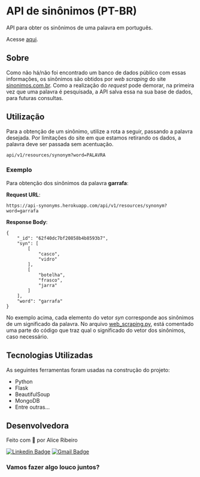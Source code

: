 # API de sinônimos (PT-BR)

API para obter os sinônimos de uma palavra em português.

Acesse [aqui](https://api-synonyms.herokuapp.com/).

## Sobre

Como não há/não foi encontrado um banco de dados público com essas informações, os sinônimos são obtidos por *web scraping* do site [sinonimos.com.br](https://www.sinonimos.com.br). Como a realização do *request* pode demorar, na primeira vez que uma palavra é pesquisada, a API salva essa na sua base de dados, para futuras consultas.

## Utilização

Para a obtenção de um sinônimo, utilize a rota a seguir, passando a palavra desejada. Por limitações do site em que estamos retirando os dados, a palavra deve ser passada sem acentuação.

```
api/v1/resources/synonym?word=PALAVRA
```

### Exemplo

Para obtenção dos sinônimos da palavra **garrafa**:

**Request URL**:
```
https://api-synonyms.herokuapp.com/api/v1/resources/synonym?word=garrafa
```
**Response Body**:
```
{
    "_id": "62f40dc7bf20858b4b8593b7",
    "syn": [
        [
            "casco",
            "vidro"
        ],
        [
            "botelha",
            "frasco",
            "jarra"
        ]
    ],
    "word": "garrafa"
}
```
No exemplo acima, cada elemento do vetor *syn* corresponde aos sinônimos de um significado da palavra. No arquivo [web_scraping.py](utils/web_scrapping.py), está comentado uma parte do código que traz qual o significado do vetor dos sinônimos, caso necessário.

## Tecnologias Utilizadas

As seguintes ferramentas foram usadas na construção do projeto:
- Python
- Flask
- BeautifulSoup
- MongoDB
- Entre outras...

## Desenvolvedora

Feito com 🖤 por Alice Ribeiro 

[![Linkedin Badge](https://img.shields.io/badge/-Alice-blue?style=flat-square&logo=Linkedin&logoColor=white&link=https://www.linkedin.com/in/alice-ribeiro-280812182/)](https://www.linkedin.com/in/alice-ribeiro-280812182/) 
[![Gmail Badge](https://img.shields.io/badge/-ciceribeiroo@gmail.com-c14438?style=flat-square&logo=Gmail&logoColor=white&link=mailto:ciceribeiroo@gmail.com)](mailto:ciceribeiroo@gmail.com)

### Vamos fazer algo louco juntos?
